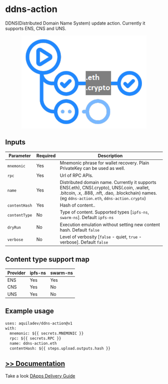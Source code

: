 # ddns-action
DDNS(Distributed Domain Name System) update action. Currently it supports ENS, CNS and UNS.

<p align="center">
  <img width="400" src="assets/ddns-action.png" alt="ddns action">
</p>

## Inputs
Parameter     |Required |Description
---           |---      |---
`mnemonic`    |Yes      |Mnemonic phrase for wallet recovery. Plain PrivateKey can be used as well.
`rpc`         |Yes      |Url of RPC APIs.
`name`        |Yes      |Distributed domain name. Currently it supports ENS(.eth), CNS(.crypto), UNS(.coin, .wallet, .bitcoin, .x, .888, .nft, .dao, .blockchain) names. (eg `ddns-action.eth`, `ddns-action.crypto`)
`contentHash` |Yes      |Hash of content..
`contentType` |No       |Type of content. Supported types [`ipfs-ns`, `swarm-ns`]. Default `ipfs-ns`
`dryRun`      |No       |Execution emulation without setting new content hash. Default `false`
`verbose`     |No       |Level of verbosity [`false` - quiet, `true` - verbose]. Default `false`

## Content type support map
Provider  |ipfs-ns  |swarm-ns
---       |---      |---
ENS       |Yes      |Yes
CNS       |Yes      |No
UNS       |Yes      |No

## Example usage

```
uses: aquiladev/ddns-action@v1
with:
  mnemonic: ${{ secrets.MNEMONIC }}
  rpc: ${{ secrets.RPC }}
  name: ddns-action.eth
  contentHash: ${{ steps.upload.outputs.hash }}
```

## [>> Documentation](https://github.com/aquiladev/ddns-action/wiki)
Take a look [DApps Delivery Guide](https://dapps-delivery-guide.readthedocs.io/)